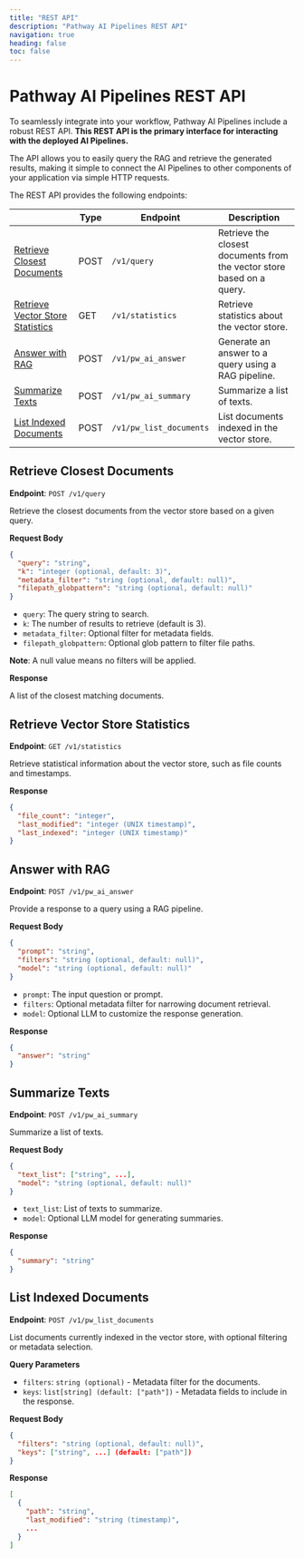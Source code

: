 ```yaml
---
title: "REST API"
description: "Pathway AI Pipelines REST API"
navigation: true
heading: false
toc: false
---
```


# Pathway AI Pipelines REST API



To seamlessly integrate into your workflow, Pathway AI Pipelines include a robust REST API.
**This REST API is the primary interface for interacting with the deployed AI Pipelines.**

The API allows you to easily query the RAG and retrieve the generated results, making it simple to connect the AI Pipelines to other components of your application via simple HTTP requests.

The REST API provides the following endpoints:

|                            | **Type** | **Endpoint**              | **Description**                                                                 |
|----------------------------|----------|---------------------------|---------------------------------------------------------------------------------|
| [Retrieve Closest Documents](#retrieve-closest-documents) | POST     | `/v1/query`               | Retrieve the closest documents from the vector store based on a query.        |
| [Retrieve Vector Store Statistics](#retrieve-vector-store-statistics) | GET      | `/v1/statistics`          | Retrieve statistics about the vector store.                       |
| [Answer with RAG](#answer-with-rag)            | POST     | `/v1/pw_ai_answer`        | Generate an answer to a query using a RAG pipeline.                            |
| [Summarize Texts](#summarize-texts)            | POST     | `/v1/pw_ai_summary`       | Summarize a list of texts.                         |
| [List Indexed Documents](#list-indexed-documents)     | POST     | `/v1/pw_list_documents`   | List documents indexed in the vector store. |


## Retrieve Closest Documents

**Endpoint**: `POST /v1/query`

Retrieve the closest documents from the vector store based on a given query.

**Request Body**

```json
{
  "query": "string",
  "k": "integer (optional, default: 3)",
  "metadata_filter": "string (optional, default: null)",
  "filepath_globpattern": "string (optional, default: null)"
}
```
- `query`: The query string to search.
- `k`: The number of results to retrieve (default is 3).
- `metadata_filter`: Optional filter for metadata fields.
- `filepath_globpattern`: Optional glob pattern to filter file paths.

**Note**: A null value means no filters will be applied.

**Response**

A list of the closest matching documents.




## Retrieve Vector Store Statistics

**Endpoint**: `GET /v1/statistics`

Retrieve statistical information about the vector store, such as file counts and timestamps.

**Response**

```json
{
  "file_count": "integer",
  "last_modified": "integer (UNIX timestamp)",
  "last_indexed": "integer (UNIX timestamp)"
}
```


## Answer with RAG

**Endpoint**: `POST /v1/pw_ai_answer`

Provide a response to a query using a RAG pipeline.

**Request Body**

```json
{
  "prompt": "string",
  "filters": "string (optional, default: null)",
  "model": "string (optional, default: null)"
}
```
- `prompt`: The input question or prompt.
- `filters`: Optional metadata filter for narrowing document retrieval.
- `model`: Optional LLM to customize the response generation.

**Response**

```json
{
  "answer": "string"
}
```



## Summarize Texts

**Endpoint**: `POST /v1/pw_ai_summary`

Summarize a list of texts.

**Request Body**

```json
{
  "text_list": ["string", ...],
  "model": "string (optional, default: null)"
}
```
- `text_list`: List of texts to summarize.
- `model`: Optional LLM model for generating summaries.

**Response**
```json
{
  "summary": "string"
}
```




## List Indexed Documents

**Endpoint**: `POST /v1/pw_list_documents`

List documents currently indexed in the vector store, with optional filtering or metadata selection.

**Query Parameters**

- `filters`: `string (optional)` - Metadata filter for the documents.
- `keys`: `list[string] (default: ["path"])` - Metadata fields to include in the response.


**Request Body**

```json
{
  "filters": "string (optional, default: null)",
  "keys": ["string", ...] (default: ["path"])
}
```

**Response**
```json
[
  {
    "path": "string",
    "last_modified": "string (timestamp)",
    ...
  }
]
```

